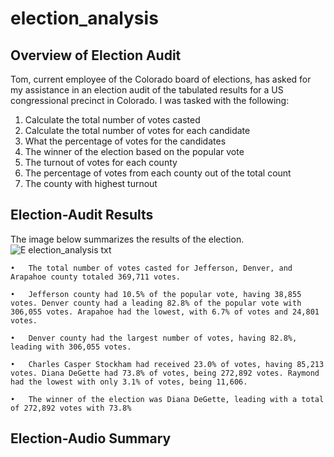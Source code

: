 # election_analysis

## Overview of Election Audit
Tom, current employee of the Colorado board of elections, has asked for my assistance in an election audit of the tabulated results for a US congressional precinct in Colorado. I was tasked with the following:
1.	Calculate the total number of votes casted
2.	Calculate the total number of votes for each candidate
3.	What the percentage of votes for the candidates
4.	The winner of the election based on the popular vote
5.	The turnout of votes for each county
6.	The percentage of votes from each county out of the total count
7.	The county with highest turnout

## Election-Audit Results
The image below summarizes the results of the election.
![E election_analysis txt](https://user-images.githubusercontent.com/110318652/193180113-2c21bf70-7c6e-4ed6-9b25-cce0108c79f4.jpeg)

    •	The total number of votes casted for Jefferson, Denver, and Arapahoe county totaled 369,711 votes. 

    •	Jefferson county had 10.5% of the popular vote, having 38,855 votes. Denver county had a leading 82.8% of the popular vote with 306,055 votes. Arapahoe had the lowest, with 6.7% of votes and 24,801 votes.

    •	Denver county had the largest number of votes, having 82.8%, leading with 306,055 votes.

    •	Charles Casper Stockham had received 23.0% of votes, having 85,213 votes. Diana DeGette had 73.8% of votes, being 272,892 votes. Raymond had the lowest with only 3.1% of votes, being 11,606.

    •	The winner of the election was Diana DeGette, leading with a total of 272,892 votes with 73.8%

## Election-Audio Summary

